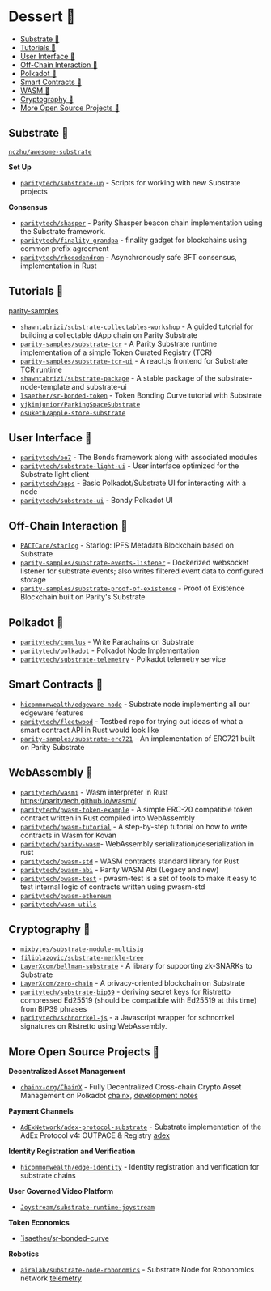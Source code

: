 # Dessert 🍫  

* [Substrate 🍩](#substr8)
* [Tutorials 🍮](#tutorials)
* [User Interface 🍦](#ui)
* [Off-Chain Interaction 🍨](#offchain)
* [Polkadot 🎂](#polkadot)
* [Smart Contracts 🍬](#contracts)
* [WASM 🍭](#wasm)
* [Cryptography 🍰](#crypto)
* [More Open Source Projects 🍪](#oss)

## Substrate 🍩 <a name = "substr8"><a>
[`nczhu/awesome-substrate`](https://github.com/nczhu/awesome-substrate)

**Set Up**
* [`paritytech/substrate-up`](https://github.com/paritytech/substrate-up) - Scripts for working with new Substrate projects

**Consensus**
* [`paritytech/shasper`](https://github.com/paritytech/shasper) - Parity Shasper beacon chain implementation using the Substrate framework.
* [`paritytech/finality-grandpa`](https://github.com/paritytech/finality-grandpa) - finality gadget for blockchains using common prefix agreement
* [`paritytech/rhododendron`](https://github.com/paritytech/rhododendron) - Asynchronously safe BFT consensus, implementation in Rust

## Tutorials 🍮 <a name = "tutorials"></a>
[parity-samples](https://github.com/parity-samples)

* [`shawntabrizi/substrate-collectables-workshop`](https://github.com/shawntabrizi/substrate-collectables-workshop) - A guided tutorial for building a collectable dApp chain on Parity Substrate
* [`parity-samples/substrate-tcr`](https://github.com/parity-samples/substrate-tcr) - A Parity Substrate runtime implementation of a simple Token Curated Registry (TCR)
* [`parity-samples/substrate-tcr-ui`](https://github.com/parity-samples/substrate-tcr-ui) - A react.js frontend for Substrate TCR runtime
* [`shawntabrizi/substrate-package`](https://github.com/shawntabrizi/substrate-package) - A stable package of the substrate-node-template and substrate-ui
* [`lsaether/sr-bonded-token`](https://github.com/lsaether/sr-bonded-token/blob/master/Tutorial.md) - Token Bonding Curve tutorial with Substrate
* [`yjkimjunior/ParkingSpaceSubstrate`](https://github.com/yjkimjunior/ParkingSpaceSubstrate)
* [`osuketh/apple-store-substrate`](https://github.com/osuketh/apple-store-substrate)

## User Interface 🍦 <a name = "ui"></a>

* [`paritytech/oo7`](https://github.com/paritytech/oo7) - The Bonds framework along with associated modules
* [`paritytech/substrate-light-ui`](https://github.com/paritytech/substrate-light-ui) - User interface optimized for the Substrate light client
* [`paritytech/apps`](https://github.com/paritytech/apps) - Basic Polkadot/Substrate UI for interacting with a node
* [`paritytech/substrate-ui`](https://github.com/paritytech/substrate-ui) - Bondy Polkadot UI

## Off-Chain Interaction  🍨 <a name = "offchain"></a>
* [`PACTCare/starlog`](https://github.com/PACTCare/Starlog) - Starlog: IPFS Metadata Blockchain based on Substrate
* [`parity-samples/substrate-events-listener`](https://github.com/parity-samples/substrate-events-listener) - Dockerized websocket listener for substrate events; also writes filtered event data to configured storage
* [`parity-samples/substrate-proof-of-existence`](https://github.com/parity-samples/substrate-proof-of-existence) - Proof of Existence Blockchain built on Parity's Substrate

## Polkadot 🎂 <a name = "polkadot"></a>
* [`paritytech/cumulus`](https://github.com/paritytech/cumulus) - Write Parachains on Substrate
* [`paritytech/polkadot`](https://github.com/paritytech/polkadot) - Polkadot Node Implementation
* [`paritytech/substrate-telemetry`](https://github.com/paritytech/substrate-telemetry) - Polkadot telemetry service

## Smart Contracts 🍬 <a name = "contracts"></a>
* [`hicommonwealth/edgeware-node`](https://github.com/hicommonwealth/edgeware-node) - Substrate node implementing all our edgeware features
* [`paritytech/fleetwood`](https://github.com/paritytech/fleetwood) - Testbed repo for trying out ideas of what a smart contract API in Rust would look like
* [`parity-samples/substrate-erc721`](https://github.com/parity-samples/substrate-erc721) - An implementation of ERC721 built on Parity Substrate

## WebAssembly 🍭<a name = "wasm"></a>
* [`paritytech/wasmi`](https://github.com/paritytech/wasmi) - Wasm interpreter in Rust https://paritytech.github.io/wasmi/
* [`paritytech/pwasm-token-example`](https://github.com/paritytech/pwasm-token-example) - A simple ERC-20 compatible token contract written in Rust compiled into WebAssembly
* [`paritytech/pwasm-tutorial`](https://github.com/paritytech/pwasm-tutorial) - A step-by-step tutorial on how to write contracts in Wasm for Kovan
* [`paritytech/parity-wasm`](https://github.com/paritytech/parity-wasm)- WebAssembly serialization/deserialization in rust
* [`paritytech/pwasm-std`](https://github.com/paritytech/pwasm-std) - WASM contracts standard library for Rust
* [`paritytech/pwasm-abi`](https://github.com/paritytech/pwasm-abi) - Parity WASM Abi (Legacy and new)
* [`paritytech/pwasm-test`](https://github.com/paritytech/pwasm-test) - pwasm-test is a set of tools to make it easy to test internal logic of contracts written using pwasm-std
* [`paritytech/pwasm-ethereum`](https://github.com/paritytech/pwasm-ethereum)
* [`paritytech/wasm-utils`](https://github.com/paritytech/wasm-utils)

## Cryptography 🍰 <a name = "crypto"></a>
* [`mixbytes/substrate-module-multisig`](https://github.com/mixbytes/substrate-module-multisig)
* [`filiplazovic/substrate-merkle-tree`](https://github.com/filiplazovic/substrate-merkle-tree)
* [`LayerXcom/bellman-substrate`](https://github.com/LayerXcom/bellman-substrate) - A library for supporting zk-SNARKs to Substrate
* [`LayerXcom/zero-chain`](https://github.com/LayerXcom/zero-chain)  - A privacy-oriented blockchain on Substrate
* [`paritytech/substrate-bip39`](https://github.com/paritytech/substrate-bip39)  - deriving secret keys for Ristretto compressed Ed25519 (should be compatible with Ed25519 at this time) from BIP39 phrases
* [`paritytech/schnorrkel-js`](https://github.com/paritytech/schnorrkel-js) - a Javascript wrapper for schnorrkel signatures on Ristretto using WebAssembly.

## More Open Source Projects 🍪 <a name = "oss"></a>

**Decentralized Asset Management**
*  [`chainx-org/ChainX`](https://github.com/chainx-org/ChainX) - Fully Decentralized Cross-chain Crypto Asset Management on Polkadot [chainx](https://chainx.org), [development notes](https://hackmd.io/p_v1M8WGRyy9PggYiKA_Xw#)

**Payment Channels**
* [`AdExNetwork/adex-protocol-substrate`](https://github.com/AdExNetwork/adex-protocol-substrate) - Substrate implementation of the AdEx Protocol v4: OUTPACE & Registry [adex](https://www.adex.network/)

**Identity Registration and Verification**
* [`hicommonwealth/edge-identity`](https://github.com/hicommonwealth/edge-identity) - Identity registration and verification for substrate chains

**User Governed Video Platform**
* [`Joystream/substrate-runtime-joystream`](https://github.com/Joystream/substrate-runtime-joystream)

**Token Economics**
* [`isaether/sr-bonded-curve](https://github.com/lsaether/sr-bonded-token)

**Robotics**
* [`airalab/substrate-node-robonomics`](https://github.com/airalab/substrate-node-robonomics) - Substrate Node for Robonomics network [telemetry](https://telemetry.polkadot.io/#/Robonomics)